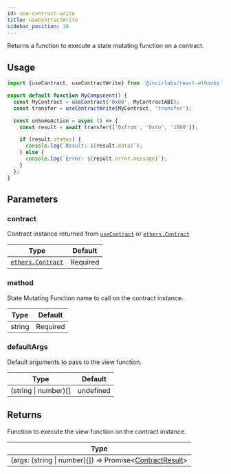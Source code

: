 ```yaml
---
id: use-contract-write
title: useContractWrite
sidebar_position: 10
---
```


Returns a function to execute a state mutating function on a contract.

## Usage

```jsx
import {useContract, useContractWrite} from '@incirlabs/react-ethooks';

export default function MyComponent() {
  const MyContract = useContract('0x00', MyContractABI);
  const transfer = useContractWrite(MyContract, 'transfer');

  const onSomeAction = async () => {
    const result = await transfer(['0xfrom', '0xto', '1000']);

    if (result.status) {
      console.log(`Result: ${result.data}`);
    } else {
      console.log(`Error: ${result.error.message}`);
    }
  };
}
```

## Parameters

### contract

Contract instance returned from [`useContract`](./use-contract) or [`ethers.Contract`](https://docs.ethers.org/v5/api/contract/contract/)

| Type                                                                   | Default  |
| ---------------------------------------------------------------------- | -------- |
| [`ethers.Contract`](https://docs.ethers.org/v5/api/contract/contract/) | Required |

### method

State Mutating Function name to call on the contract instance.

| Type   | Default  |
| ------ | -------- |
| string | Required |

### defaultArgs

Default arguments to pass to the view function.

| Type                 | Default   |
| -------------------- | --------- |
| (string \| number)[] | undefined |

## Returns

Function to execute the view function on the contract instance.

| Type                                                                                     |
| ---------------------------------------------------------------------------------------- |
| (args: (string \| number)[]) => Promise&lt;[ContractResult](../types#contractresult)&gt; |
